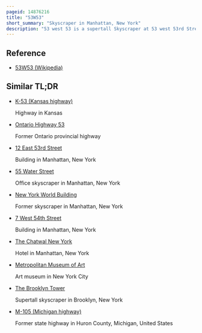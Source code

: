 ```yaml
---
pageid: 14876216
title: "53W53"
short_summary: "Skyscraper in Manhattan, New York"
description: "53 west 53 is a supertall Skyscraper at 53 west 53rd Street in the midtown manhattan Neighborhood of new York City next to the Museum of modern Art. It was developed by pontiac Land Group and Hines real Estate Companies. With a Height of 1,050 Ft, 53 West 53 is the tenth-tallest completed Building in the City as of November 2019."
---
```


## Reference

- [53W53 (Wikipedia)](https://en.wikipedia.org/?curid=14876216)

## Similar TL;DR

- [K-53 (Kansas highway)](/tldr/en/k-53-kansas-highway)

  Highway in Kansas

- [Ontario Highway 53](/tldr/en/ontario-highway-53)

  Former Ontario provincial highway

- [12 East 53rd Street](/tldr/en/12-east-53rd-street)

  Building in Manhattan, New York

- [55 Water Street](/tldr/en/55-water-street)

  Office skyscraper in Manhattan, New York

- [New York World Building](/tldr/en/new-york-world-building)

  Former skyscraper in Manhattan, New York

- [7 West 54th Street](/tldr/en/7-west-54th-street)

  Building in Manhattan, New York

- [The Chatwal New York](/tldr/en/the-chatwal-new-york)

  Hotel in Manhattan, New York

- [Metropolitan Museum of Art](/tldr/en/metropolitan-museum-of-art)

  Art museum in New York City

- [The Brooklyn Tower](/tldr/en/the-brooklyn-tower)

  Supertall skyscraper in Brooklyn, New York

- [M-105 (Michigan highway)](/tldr/en/m-105-michigan-highway)

  Former state highway in Huron County, Michigan, United States
